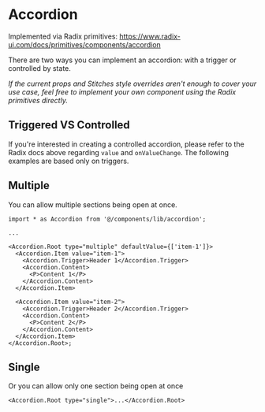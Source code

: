# Accordion

Implemented via Radix primitives: https://www.radix-ui.com/docs/primitives/components/accordion

There are two ways you can implement an accordion: with a trigger or controlled by state.

_If the current props and Stitches style overrides aren't enough to cover your use case, feel free to implement your own component using the Radix primitives directly._

## Triggered VS Controlled

If you're interested in creating a controlled accordion, please refer to the Radix docs above regarding `value` and `onValueChange`. The following examples are based only on triggers.

## Multiple

You can allow multiple sections being open at once.

```tsx
import * as Accordion from '@/components/lib/accordion';

...

<Accordion.Root type="multiple" defaultValue={['item-1']}>
  <Accordion.Item value="item-1">
    <Accordion.Trigger>Header 1</Accordion.Trigger>
    <Accordion.Content>
      <P>Content 1</P>
    </Accordion.Content>
  </Accordion.Item>

  <Accordion.Item value="item-2">
    <Accordion.Trigger>Header 2</Accordion.Trigger>
    <Accordion.Content>
      <P>Content 2</P>
    </Accordion.Content>
  </Accordion.Item>
</Accordion.Root>;
```

## Single

Or you can allow only one section being open at once

```tsx
<Accordion.Root type="single">...</Accordion.Root>
```
